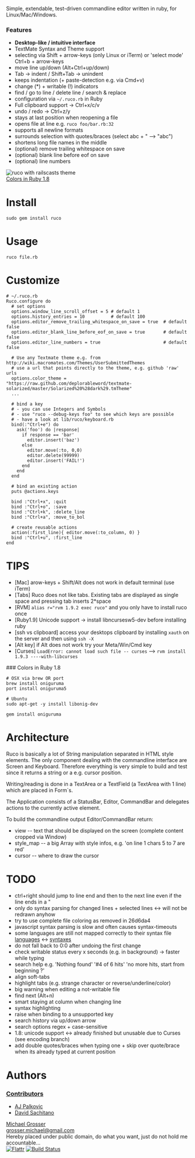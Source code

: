 Simple, extendable, test-driven commandline editor written in ruby, for Linux/Mac/Windows.

### Features

 - **Desktop-like / intuitive interface**
 - TextMate Syntax and Theme support
 - selecting via Shift + arrow-keys (only Linux or iTerm) or 'select mode' Ctrl+b + arrow-keys
 - move line up/down (Alt+Ctrl+up/down)
 - Tab -> indent / Shift+Tab -> unindent
 - keeps indentation (+ paste-detection e.g. via Cmd+v)
 - change (*) + writable (!) indicators
 - find / go to line / delete line / search & replace
 - configuration via `~/.ruco.rb` in Ruby
 - Full clipboard support -> Ctrl+x/c/v
 - undo / redo -> Ctrl+z/y
 - stays at last position when reopening a file
 - opens file at line e.g. `ruco foo/bar.rb:32`
 - supports all newline formats
 - surrounds selection with quotes/braces (select abc + " --> "abc")
 - shortens long file names in the middle
 - (optional) remove trailing whitespace on save
 - (optional) blank line before eof on save
 - (optional) line numbers

![ruco with railscasts theme](http://dl.dropbox.com/u/2670385/Web/ruco-with-railscasts-theme.png)<br/>
[Colors in Ruby 1.8](#colors)


Install
=======
    sudo gem install ruco


Usage
=====
    ruco file.rb


Customize
=========

    # ~/.ruco.rb
    Ruco.configure do
      # set options
      options.window_line_scroll_offset = 5 # default 1
      options.history_entries = 10          # default 100
      options.editor_remove_trailing_whitespace_on_save = true  # default false
      options.editor_blank_line_before_eof_on_save = true       # default false
      options.editor_line_numbers = true                        # default false

      # Use any Textmate theme e.g. from http://wiki.macromates.com/Themes/UserSubmittedThemes
      # use a url that points directly to the theme, e.g. github 'raw' urls
      options.color_theme = "https://raw.github.com/deplorableword/textmate-solarized/master/Solarized%20%28dark%29.tmTheme"
      ...

      # bind a key
      # - you can use Integers and Symbols
      # - use "ruco --debug-keys foo" to see which keys are possible
      # - have a look at lib/ruco/keyboard.rb
      bind(:"Ctrl+e") do
        ask('foo') do |response|
          if response == 'bar'
            editor.insert('baz')
          else
            editor.move(:to, 0,0)
            editor.delete(99999)
            editor.insert('FAIL!')
          end
        end
      end

      # bind an existing action
      puts @actions.keys

      bind :"Ctrl+x", :quit
      bind :"Ctrl+o", :save
      bind :"Ctrl+k", :delete_line
      bind :"Ctrl+a", :move_to_bol

      # create reusable actions
      action(:first_line){ editor.move(:to_column, 0) }
      bind :"Ctrl+u", :first_line
    end


TIPS
====
 - [Mac] arow-keys + Shift/Alt does not work in default terminal (use iTerm)
 - [Tabs] Ruco does not like tabs. Existing tabs are displayed as single space and pressing tab inserts 2*space
 - [RVM] `alias r="rvm 1.9.2 exec ruco"` and you only have to install ruco once
 - [Ruby1.9] Unicode support -> install libncursesw5-dev before installing ruby
 - [ssh vs clipboard] access your desktops clipboard by installing `xauth` on the server and then using `ssh -X`
 - [Alt key] if Alt does not work try your Meta/Win/Cmd key
 - [Curses] `LoadError: cannot load such file -- curses` --> `rvm install 1.9.3 ----with-libcurses`

<a name="colors"/>
### Colors in Ruby 1.8

    # OSX via brew OR port
    brew install oniguruma
    port install oniguruma5

    # Ubuntu
    sudo apt-get -y install libonig-dev

    gem install oniguruma


Architecture
============
Ruco is basically a lot of String manipulation separated in HTML style elements.
The only component dealing with the commandline interface are Screen and Keyboard. Therefore
everything is very simple to build and test since it returns a string or a e.g. cursor position.

Writing/reading is done in a TextArea or a TextField (a TextArea with 1 line)
which are placed in Form`s.

The Application consists of a StatusBar, Editor, CommandBar and delegates actions to the currently active element.

To build the commandline output Editor/CommandBar return:

 - view -- text that should be displayed on the screen (complete content cropped via Window)
 - style_map -- a big Array with style infos, e.g. 'on line 1 chars 5 to 7 are red'
 - cursor -- where to draw the cursor


TODO
=====
 - ctrl+right should jump to line end and then to the next line even if the line ends in a "
 - only do syntax parsing for changed lines + selected lines <-> will not be redrawn anyhow
 - try to use complete file coloring as removed in 26d6da4
 - javascript syntax parsing is slow and often causes syntax-timeouts
 - some languages are still not mapped correctly to their syntax file
   [languages](https://github.com/grosser/language_sniffer/blob/master/lib/language_sniffer/languages.yml) <->
   [syntaxes](https://github.com/grosser/ultraviolet/tree/master/syntax)
 - do not fall back to 0:0 after undoing the first change
 - check writable status every x seconds (e.g. in background) -> faster while typing
 - search help e.g. 'Nothing found' '#4 of 6 hits' 'no more hits, start from beginning ?'
 - align soft-tabs
 - highlight tabs (e.g. strange character or reverse/underline/color)
 - big warning when editing a not-writable file
 - find next (Alt+n)
 - smart staying at column when changing line
 - syntax highlighting
 - raise when binding to a unsupported key
 - search history via up/down arrow
 - search options regex + case-sensitive
 - 1.8: unicode support <-> already finished but unusable due to Curses (see encoding branch)
 - add double quotes/braces when typing one + skip over quote/brace when its already typed at current position


Authors
=======

### [Contributors](http://github.com/grosser/ruco/contributors)
 - [AJ Palkovic](https://github.com/ajpalkovic)
 - [David Sachitano](https://github.com/dsachitano)


[Michael Grosser](http://grosser.it)<br/>
grosser.michael@gmail.com<br/>
Hereby placed under public domain, do what you want, just do not hold me accountable...<br/>
[![Flattr](http://api.flattr.com/button/flattr-badge-large.png)](https://flattr.com/submit/auto?user_id=grosser&url=https://github.com/grosser/ruco&title=ruco&language=en_GB&tags=github&category=software)
[![Build Status](https://secure.travis-ci.org/grosser/ruco.png)](http://travis-ci.org/grosser/ruco)
